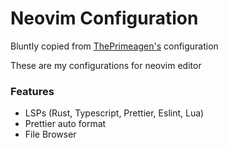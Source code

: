 # Neovim Configuration

Bluntly copied from [ThePrimeagen's](https://github.com/ThePrimeagen/init.lua) configuration


These are my configurations for neovim editor

### Features
- LSPs (Rust, Typescript, Prettier, Eslint, Lua)
- Prettier auto format
- File Browser

